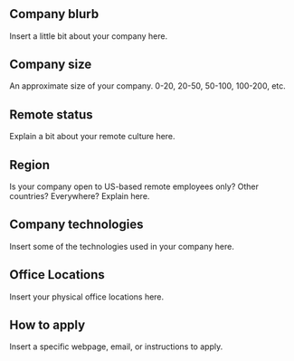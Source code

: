 # <Insert Company Name Here>

## Company blurb

Insert a little bit about your company here.

## Company size

An approximate size of your company. 0-20, 20-50, 50-100, 100-200, etc.

## Remote status

Explain a bit about your remote culture here.

## Region

Is your company open to US-based remote employees only? Other countries? Everywhere? Explain here.

## Company technologies

Insert some of the technologies used in your company here.

## Office Locations

Insert your physical office locations here.

## How to apply

Insert a specific webpage, email, or instructions to apply.
